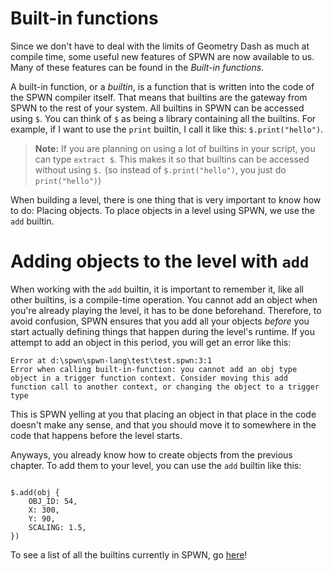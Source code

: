 # Built-in functions

Since we don't have to deal with the limits of Geometry Dash as much at compile time, some useful new features of SPWN are now available to us. Many of these features can be found in the _Built-in functions_.

A built-in function, or a _builtin_, is a function that is written into the code of the SPWN compiler itself. That means that builtins are the gateway from SPWN to the rest of your system. All builtins in SPWN can be accessed using `$`. You can think of `$` as being a library containing all the builtins. For example, if I want to use the `print` builtin, I call it like this: `$.print("hello")`.

> **Note:** If you are planning on using a lot of builtins in your script, you can type `extract $`. This makes it so that builtins can be accessed without using `$.` (so instead of `$.print("hello")`, you just do `print("hello")`)

When building a level, there is one thing that is very important to know how to do: Placing objects. To place objects in a level using SPWN, we use the `add` builtin.

# Adding objects to the level with `add`

When working with the `add` builtin, it is important to remember it, like all other builtins, is a compile-time operation. You cannot add an object when you're already playing the level, it has to be done beforehand. Therefore, to avoid confusion, SPWN ensures that you add all your objects _before_ you start actually defining things that happen during the level's runtime. If you attempt to add an object in this period, you will get an error like this:

```
Error at d:\spwn\spwn-lang\test\test.spwn:3:1
Error when calling built-in-function: you cannot add an obj type object in a trigger function context. Consider moving this add function call to another context, or changing the object to a trigger type
```

This is SPWN yelling at you that placing an object in that place in the code doesn't make any sense, and that you should move it to somewhere in the code that happens before the level starts.

Anyways, you already know how to create objects from the previous chapter. To add them to your level, you can use the `add` builtin like this:

```spwn

$.add(obj {
    OBJ_ID: 54,
    X: 300,
    Y: 90,
    SCALING: 1.5,
})
```

To see a list of all the builtins currently in SPWN, go [here](builtins.md)!
